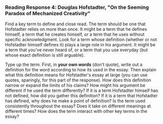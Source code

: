 ### Reading Response 4: Douglas Hofstadter, "On the Seeming Paradox of Mechanized Creativity"

Find a key term to define and close read. The term should be one that Hofstadter relies on more than once. It might be a term that he defines himself, a term that he creates himself, or a term that he uses without specific acknowledgment. Look for a term whose definition (whether or not Hofstadter himself defines it) plays a large role in his argument. It might be a term that you've never heard of, or a term that you use everyday (but whose exact definition is still arguable).  

Type up the term. First, in **your own words** (don't quote), write out a definition for the word according to how its used in the essay. Then explain what this definition means for Hofstadter's essay at large (you can use quotes, sparingly, for this part of the response). How does this definition narrow or expand the limits of his claims? How might his argument be different if he used the term differently? If it is a term Hofstadter himself has not defined, how did you gather this definition? If it is a term that Hofstadter has defined, why does he make a point of definition? Is the term used consistently throughout the essay? Does it take on different meanings at different times? How does the term interact with other key terms in the essay?
